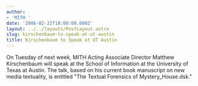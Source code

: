 ```yaml
---
author:
- 'MITH '
date: '2006-02-22T18:00:00.000Z'
layout: ../../layouts/PostLayout.astro
slug: kirschenbaum-to-speak-at-ut-austin
title: Kirschenbaum to Speak at UT Austin
---
```


On Tuesday of next week, MITH Acting Associate Director Matthew Kirschenbaum will speak at the School of Information at the University of Texas at Austin. The talk, based on his current book manuscript on new media textuality, is entitled "The Textual Forensics of Mystery_House.dsk."